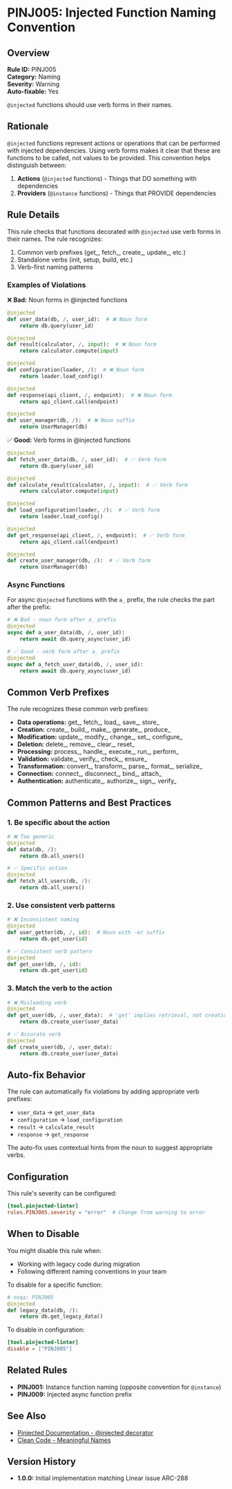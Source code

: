 # PINJ005: Injected Function Naming Convention

## Overview

**Rule ID:** PINJ005  
**Category:** Naming  
**Severity:** Warning  
**Auto-fixable:** Yes

`@injected` functions should use verb forms in their names.

## Rationale

`@injected` functions represent actions or operations that can be performed with injected dependencies. Using verb forms makes it clear that these are functions to be called, not values to be provided. This convention helps distinguish between:

1. **Actions** (`@injected` functions) - Things that DO something with dependencies
2. **Providers** (`@instance` functions) - Things that PROVIDE dependencies

## Rule Details

This rule checks that functions decorated with `@injected` use verb forms in their names. The rule recognizes:

1. Common verb prefixes (get_, fetch_, create_, update_, etc.)
2. Standalone verbs (init, setup, build, etc.)
3. Verb-first naming patterns

### Examples of Violations

❌ **Bad:** Noun forms in @injected functions
```python
@injected
def user_data(db, /, user_id):  # ❌ Noun form
    return db.query(user_id)

@injected
def result(calculator, /, input):  # ❌ Noun form
    return calculator.compute(input)

@injected
def configuration(loader, /):  # ❌ Noun form
    return loader.load_config()

@injected
def response(api_client, /, endpoint):  # ❌ Noun form
    return api_client.call(endpoint)

@injected
def user_manager(db, /):  # ❌ Noun suffix
    return UserManager(db)
```

✅ **Good:** Verb forms in @injected functions
```python
@injected
def fetch_user_data(db, /, user_id):  # ✅ Verb form
    return db.query(user_id)

@injected
def calculate_result(calculator, /, input):  # ✅ Verb form
    return calculator.compute(input)

@injected
def load_configuration(loader, /):  # ✅ Verb form
    return loader.load_config()

@injected
def get_response(api_client, /, endpoint):  # ✅ Verb form
    return api_client.call(endpoint)

@injected
def create_user_manager(db, /):  # ✅ Verb form
    return UserManager(db)
```

### Async Functions

For async `@injected` functions with the `a_` prefix, the rule checks the part after the prefix:

```python
# ❌ Bad - noun form after a_ prefix
@injected
async def a_user_data(db, /, user_id):
    return await db.query_async(user_id)

# ✅ Good - verb form after a_ prefix
@injected
async def a_fetch_user_data(db, /, user_id):
    return await db.query_async(user_id)
```

## Common Verb Prefixes

The rule recognizes these common verb prefixes:

- **Data operations:** get_, fetch_, load_, save_, store_
- **Creation:** create_, build_, make_, generate_, produce_
- **Modification:** update_, modify_, change_, set_, configure_
- **Deletion:** delete_, remove_, clear_, reset_
- **Processing:** process_, handle_, execute_, run_, perform_
- **Validation:** validate_, verify_, check_, ensure_
- **Transformation:** convert_, transform_, parse_, format_, serialize_
- **Connection:** connect_, disconnect_, bind_, attach_
- **Authentication:** authenticate_, authorize_, sign_, verify_

## Common Patterns and Best Practices

### 1. Be specific about the action
```python
# ❌ Too generic
@injected
def data(db, /):
    return db.all_users()

# ✅ Specific action
@injected
def fetch_all_users(db, /):
    return db.all_users()
```

### 2. Use consistent verb patterns
```python
# ❌ Inconsistent naming
@injected
def user_getter(db, /, id):  # Noun with -er suffix
    return db.get_user(id)

# ✅ Consistent verb pattern
@injected
def get_user(db, /, id):
    return db.get_user(id)
```

### 3. Match the verb to the action
```python
# ❌ Misleading verb
@injected
def get_user(db, /, user_data):  # 'get' implies retrieval, not creation
    return db.create_user(user_data)

# ✅ Accurate verb
@injected
def create_user(db, /, user_data):
    return db.create_user(user_data)
```

## Auto-fix Behavior

The rule can automatically fix violations by adding appropriate verb prefixes:

- `user_data` → `get_user_data`
- `configuration` → `load_configuration`
- `result` → `calculate_result`
- `response` → `get_response`

The auto-fix uses contextual hints from the noun to suggest appropriate verbs.

## Configuration

This rule's severity can be configured:

```toml
[tool.pinjected-linter]
rules.PINJ005.severity = "error"  # Change from warning to error
```

## When to Disable

You might disable this rule when:
- Working with legacy code during migration
- Following different naming conventions in your team

To disable for a specific function:
```python
# noqa: PINJ005
@injected
def legacy_data(db, /):
    return db.get_legacy_data()
```

To disable in configuration:
```toml
[tool.pinjected-linter]
disable = ["PINJ005"]
```

## Related Rules

- **PINJ001:** Instance function naming (opposite convention for `@instance`)
- **PINJ009:** Injected async function prefix

## See Also

- [Pinjected Documentation - @injected decorator](https://pinjected.readthedocs.io/injected)
- [Clean Code - Meaningful Names](https://www.oreilly.com/library/view/clean-code-a/9780136083238/)

## Version History

- **1.0.0:** Initial implementation matching Linear issue ARC-288